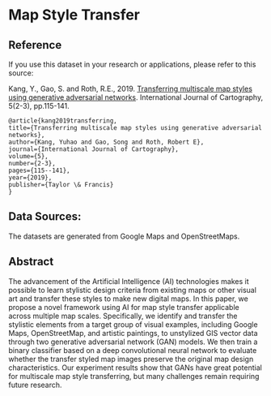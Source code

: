 # Map Style Transfer

<!-- Reference -->
## Reference
If you use this dataset in your research or applications, please refer to this source:

Kang, Y., Gao, S. and Roth, R.E., 2019. [Transferring multiscale map styles using generative adversarial networks](https://arxiv.org/abs/1905.02200). International Journal of Cartography, 5(2-3), pp.115-141.

```
@article{kang2019transferring,
title={Transferring multiscale map styles using generative adversarial networks},
author={Kang, Yuhao and Gao, Song and Roth, Robert E},
journal={International Journal of Cartography},
volume={5},
number={2-3},
pages={115--141},
year={2019},
publisher={Taylor \& Francis}
}
```

<!-- ABOUT THE PROJECT -->
## Data Sources:
The datasets are generated from Google Maps and OpenStreetMaps.

## Abstract
The advancement of the Artificial Intelligence (AI) technologies makes it possible to learn stylistic design criteria from existing maps or other visual art and transfer these styles to make new digital maps. In this paper, we propose a novel framework using AI for map style transfer applicable across multiple map scales. Specifically, we identify and transfer the stylistic elements from a target group of visual examples, including Google Maps, OpenStreetMap, and artistic paintings, to unstylized GIS vector data through two generative adversarial network (GAN) models. We then train a binary classifier based on a deep convolutional neural network to evaluate whether the transfer styled map images preserve the original map design characteristics. Our experiment results show that GANs have great potential for multiscale map style transferring, but many challenges remain requiring future research.
